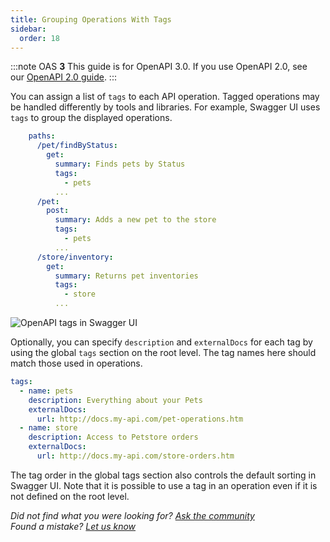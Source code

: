 ```yaml
---
title: Grouping Operations With Tags
sidebar:
  order: 18
---
```


:::note
OAS **3** This guide is for OpenAPI 3.0. If you use OpenAPI 2.0, see our [OpenAPI 2.0 guide](/specification/20/grouping-operations-with-tags/).
:::

You can assign a list of `tags` to each API operation. Tagged operations may be handled differently by tools and libraries. For example, Swagger UI uses `tags` to group the displayed operations.

```yaml
    paths:
      /pet/findByStatus:
        get:
          summary: Finds pets by Status
          tags:
            - pets
          ...
      /pet:
        post:
          summary: Adds a new pet to the store
          tags:
            - pets
          ...
      /store/inventory:
        get:
          summary: Returns pet inventories
          tags:
            - store
          ...
```

![OpenAPI tags in Swagger UI](</swagger/media/Images/swagger-ui-tags-(1).png> "OpenAPI tags in Swagger UI")

Optionally, you can specify `description` and `externalDocs` for each tag by using the global `tags` section on the root level. The tag names here should match those used in operations.

```yaml
tags:
  - name: pets
    description: Everything about your Pets
    externalDocs:
      url: http://docs.my-api.com/pet-operations.htm
  - name: store
    description: Access to Petstore orders
    externalDocs:
      url: http://docs.my-api.com/store-orders.htm
```

The tag order in the global tags section also controls the default sorting in Swagger UI. Note that it is possible to use a tag in an operation even if it is not defined on the root level.

_Did not find what you were looking for? [Ask the community](https://community.smartbear.com/t5/Swagger-Open-Source-Tools/bd-p/SwaggerOSTools)  
Found a mistake? [Let us know](https://github.com/swagger-api/swagger.io/issues)_
